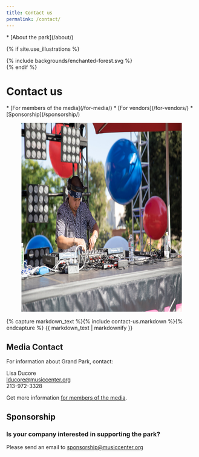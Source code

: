 ```yaml
---
title: Contact us
permalink: /contact/
---
```


<nav markdown="1">
* [About the park](/about/)
</nav>

{% if site.use_illustrations %}
<style>
.illustration {
  grid-column: -3/-1;
  grid-row: 1/6;
}
.illustration svg {
  height: 20vmax;
  width: auto;
  color: inherit;
}
.illustration svg,
.illustration svg path {
  fill: currentColor;
}
.illustration svg * {
  color: inherit !important;
}
main h1 {
  grid-column: 2/-3;
}
main h1 + p {
  grid-column: 2/-3;
}
main > nav:first-child {
  grid-row-start: 1;
}
main > h1 + nav {
    grid-column: 3/-3;
}
</style>

<div class="illustration">
{% include backgrounds/enchanted-forest.svg %}
</div>
{% endif %}


<style media="false">
@media (min-width: 60em) {
  body > main > figure:first-of-type {
    grid-column: 1/-1;
    grid-row: 1/3;
    margin-left: -1.5em;
    margin-right: -1.5em;
    margin-top: -15em;
    position: relative;
    z-index: -1;
  }
  body > main > nav:first-of-type {
    grid-row: 1/2;
    position: relative;
    z-index: 2;
    color: var(--snow);
    align-self: end;
  }
  body > main > h1:first-of-type {
    grid-row: 2/3;
    position: relative;
    z-index: 1;
    color: var(--snow) !important;
    align-self: start;
  }
  body > .sun {
    display: none;
  }
  body > main > h1:first-of-type + figure {
    position: relative;
  }
  body > main > h1:first-of-type + figure::after {
    content: "";
    background-image: linear-gradient(to top, hsla(0, 0%, 0%, 0.5), hsla(0, 0%, 0%, 0) 50%, hsla(0, 0%, 0%, 0));
    position: absolute;
    top: 0;
    left: 0;
    width: 100%;
    height: 100%;
  }
}
</style>

Contact us
==========

<nav markdown="1">
*   [For members of the media](/for-media/)
*   [For vendors](/for-vendors/)
*   [Sponsorship](/sponsorship/)
</nav>

<figure>
  <img src="/assets/temporary/misc/2018_7_4_18_4thofJulyBlockParty_Javier_Guillen.jpg" alt="Photo 1" height="500" />
</figure>

{% capture markdown_text %}{% include contact-us.markdown %}{% endcapture %}
{{ markdown_text | markdownify }}

<main markdown="1" class="sky-light">

## Media Contact

For information about Grand Park, contact:

Lisa Ducore  
[lducore@musiccenter.org](mailto:lducore@musiccenter.org)  
213-972-3328

Get more information [for members of the media](/for-media/).

</main>


<!-- <main markdown="1" class="lime">

## For Vendors

### Grand Park is currently working with local vendors to enhance events.

All needs are met at the moment, _but_ if you’d like to let us know who you are and what you sell, please fill out and submit the [vendor inquiry form](https://docs.google.com/forms/d/1nETieVIcp_6Ijb_waW-UNpZO08NzK0wS7KmAkdJ98TE/viewform).

<small>We will contact you only if the opportunity arises and there is a need for what you’re selling.</small>

<p class="action" markdown="1">
[Vendor inquiry form](https://docs.google.com/forms/d/1nETieVIcp_6Ijb_waW-UNpZO08NzK0wS7KmAkdJ98TE/viewform)
</p>

</main> -->


<main markdown="1" class="lime-light">

## Sponsorship

### Is your company interested in supporting the park?

Please send an email to [sponsorship@musiccenter.org](sponsorship@musiccenter.org)

<div></div>

</main>

